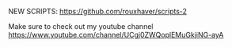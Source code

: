 NEW SCRIPTS: https://github.com/rouxhaver/scripts-2


Make sure to check out my youtube channel https://www.youtube.com/channel/UCgj0ZWQoplEMuGkjiNG-ayA
